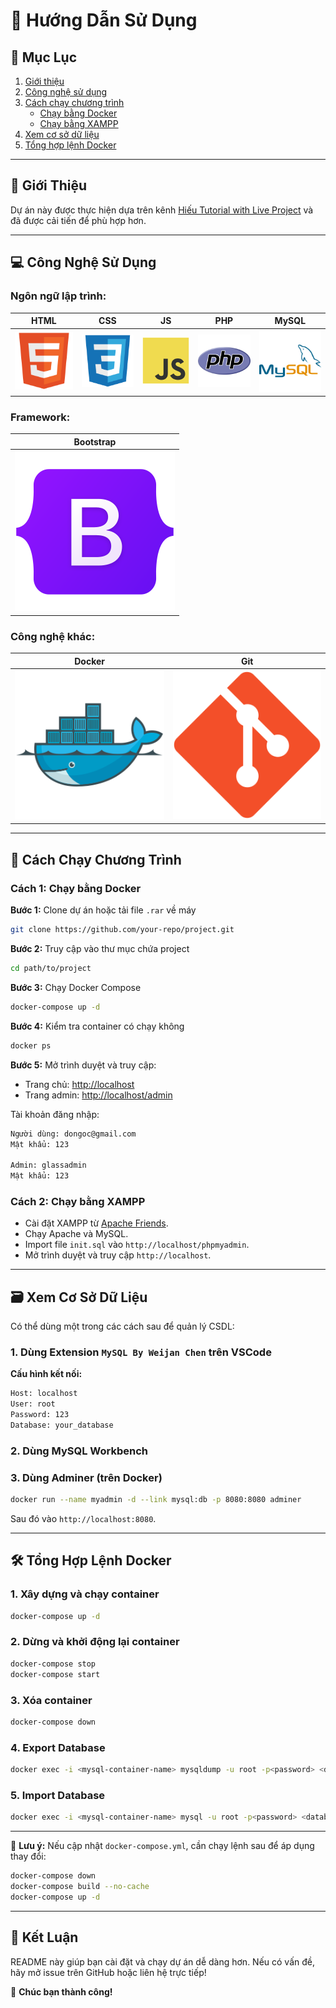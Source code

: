 # 🚀 Hướng Dẫn Sử Dụng

## 📌 Mục Lục
1. [Giới thiệu](#giới-thiệu)
2. [Công nghệ sử dụng](#💻-công-nghệ-sử-dụng)
3. [Cách chạy chương trình](#cách-chạy-chương-trình)
   - [Chạy bằng Docker](#cách-1-chạy-bằng-docker)
   - [Chạy bằng XAMPP](#cách-2-chạy-bằng-xampp)
4. [Xem cơ sở dữ liệu](#xem-cơ-sở-dữ-liệu)
5. [Tổng hợp lệnh Docker](#tổng-hợp-lệnh-docker)

---

## 📖 Giới Thiệu

Dự án này được thực hiện dựa trên kênh [Hiếu Tutorial with Live Project](https://youtube.com/playlist?list=PLWTu87GngvNwRxrFZ_wbxfvHHed14H5RC&si=1sXmTl2WHD_ElVrx) và đã được cải tiến để phù hợp hơn.

---

## 💻 Công Nghệ Sử Dụng

### Ngôn ngữ lập trình:

| HTML | CSS | JS | PHP | MySQL |
|------|-----|----|-----|-------|
| ![](https://github.com/devicons/devicon/blob/master/icons/html5/html5-original.svg) | ![](https://github.com/devicons/devicon/blob/master/icons/css3/css3-original.svg) | ![](https://github.com/devicons/devicon/blob/master/icons/javascript/javascript-original.svg) | ![](https://github.com/devicons/devicon/blob/master/icons/php/php-original.svg) | ![](https://github.com/devicons/devicon/blob/master/icons/mysql/mysql-original-wordmark.svg) |

### Framework:

| Bootstrap |
|-----------|
| ![](https://github.com/devicons/devicon/blob/master/icons/bootstrap/bootstrap-original.svg) |

### Công nghệ khác:

| Docker | Git |
|--------|-----|
| ![](https://github.com/devicons/devicon/blob/master/icons/docker/docker-original.svg) | ![](https://github.com/devicons/devicon/blob/master/icons/git/git-original.svg) |

---

## 📌 Cách Chạy Chương Trình

### Cách 1: Chạy bằng Docker

**Bước 1:** Clone dự án hoặc tải file `.rar` về máy
```sh
git clone https://github.com/your-repo/project.git
```

**Bước 2:** Truy cập vào thư mục chứa project
```sh
cd path/to/project
```

**Bước 3:** Chạy Docker Compose
```sh
docker-compose up -d
```

**Bước 4:** Kiểm tra container có chạy không
```sh
docker ps
```

**Bước 5:** Mở trình duyệt và truy cập:
- Trang chủ: [http://localhost](http://localhost)
- Trang admin: [http://localhost/admin](http://localhost/admin)

Tài khoản đăng nhập:
```sh
Người dùng: dongoc@gmail.com
Mật khẩu: 123

Admin: glassadmin
Mật khẩu: 123
```

### Cách 2: Chạy bằng XAMPP

- Cài đặt XAMPP từ [Apache Friends](https://www.apachefriends.org/download.html).
- Chạy Apache và MySQL.
- Import file `init.sql` vào `http://localhost/phpmyadmin`.
- Mở trình duyệt và truy cập `http://localhost`.

---

## 🗃 Xem Cơ Sở Dữ Liệu

Có thể dùng một trong các cách sau để quản lý CSDL:

### 1. Dùng Extension `MySQL By Weijan Chen` trên VSCode

**Cấu hình kết nối:**
```sh
Host: localhost
User: root
Password: 123
Database: your_database
```

### 2. Dùng MySQL Workbench

### 3. Dùng Adminer (trên Docker)
```sh
docker run --name myadmin -d --link mysql:db -p 8080:8080 adminer
```
Sau đó vào `http://localhost:8080`.

---

## 🛠 Tổng Hợp Lệnh Docker

### 1. Xây dựng và chạy container
```sh
docker-compose up -d
```

### 2. Dừng và khởi động lại container
```sh
docker-compose stop
docker-compose start
```

### 3. Xóa container
```sh
docker-compose down
```

### 4. Export Database
```sh
docker exec -i <mysql-container-name> mysqldump -u root -p<password> <database> > backup.sql
```

### 5. Import Database
```sh
docker exec -i <mysql-container-name> mysql -u root -p<password> <database> < backup.sql
```

---

📌 **Lưu ý:** Nếu cập nhật `docker-compose.yml`, cần chạy lệnh sau để áp dụng thay đổi:
```sh
docker-compose down
docker-compose build --no-cache
docker-compose up -d
```

---

## 📢 Kết Luận
README này giúp bạn cài đặt và chạy dự án dễ dàng hơn. Nếu có vấn đề, hãy mở issue trên GitHub hoặc liên hệ trực tiếp!

🚀 **Chúc bạn thành công!**